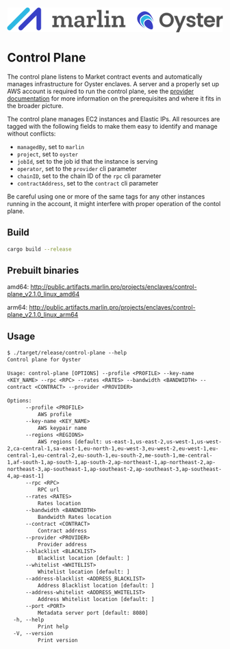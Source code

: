 ![Marlin Oyster Logo](./logo.svg)

# Control Plane

The control plane listens to Market contract events and automatically manages infrastructure for Oyster enclaves. A server and a properly set up AWS account is required to run the control plane, see the [provider documentation](https://docs.marlin.org/run-your-own-node/oyster/quickstart/) for more information on the prerequisites and where it fits in the broader picture.

The control plane manages EC2 instances and Elastic IPs. All resources are tagged with the following fields to make them easy to identify and manage without conflicts:
- `managedBy`, set to `marlin`
- `project`, set to `oyster`
- `jobId`, set to the job id that the instance is serving
- `operator`, set to the `provider` cli parameter
- `chainID`, set to the chain ID of the `rpc` cli parameter
- `contractAddress`, set to the `contract` cli parameter

Be careful using one or more of the same tags for any other instances running in the account, it might interfere with proper operation of the contol plane.
 
## Build

```bash
cargo build --release
```

## Prebuilt binaries

amd64: http://public.artifacts.marlin.pro/projects/enclaves/control-plane_v2.1.0_linux_amd64

arm64: http://public.artifacts.marlin.pro/projects/enclaves/control-plane_v2.1.0_linux_arm64

## Usage

```
$ ./target/release/control-plane --help
Control plane for Oyster

Usage: control-plane [OPTIONS] --profile <PROFILE> --key-name <KEY_NAME> --rpc <RPC> --rates <RATES> --bandwidth <BANDWIDTH> --contract <CONTRACT> --provider <PROVIDER>

Options:
      --profile <PROFILE>
          AWS profile
      --key-name <KEY_NAME>
          AWS keypair name
      --regions <REGIONS>
          AWS regions [default: us-east-1,us-east-2,us-west-1,us-west-2,ca-central-1,sa-east-1,eu-north-1,eu-west-3,eu-west-2,eu-west-1,eu-central-1,eu-central-2,eu-south-1,eu-south-2,me-south-1,me-central-1,af-south-1,ap-south-1,ap-south-2,ap-northeast-1,ap-northeast-2,ap-northeast-3,ap-southeast-1,ap-southeast-2,ap-southeast-3,ap-southeast-4,ap-east-1]
      --rpc <RPC>
          RPC url
      --rates <RATES>
          Rates location
      --bandwidth <BANDWIDTH>
          Bandwidth Rates location
      --contract <CONTRACT>
          Contract address
      --provider <PROVIDER>
          Provider address
      --blacklist <BLACKLIST>
          Blacklist location [default: ]
      --whitelist <WHITELIST>
          Whitelist location [default: ]
      --address-blacklist <ADDRESS_BLACKLIST>
          Address Blacklist location [default: ]
      --address-whitelist <ADDRESS_WHITELIST>
          Address Whitelist location [default: ]
      --port <PORT>
          Metadata server port [default: 8080]
  -h, --help
          Print help
  -V, --version
          Print version
```
